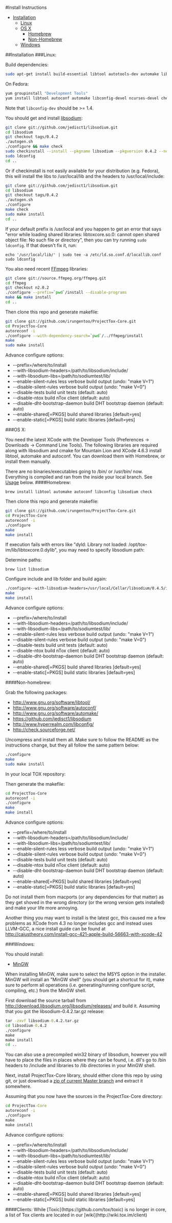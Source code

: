 #Install Instructions

- [Installation](#installation)
    - [Linux](#linux)
    - [OS X](#osx)
      - [Homebrew](#homebrew)
      - [Non-Homebrew](#non-homebrew)
    - [Windows](#windows)

<a name="installation" />
##Installation

<a name="linux" />
###Linux:

Build dependencies:

```bash
sudo apt-get install build-essential libtool autotools-dev automake libconfig-dev ncurses-dev checkinstall check git libswscale-dev libsdl-dev libopenal-dev libopus-dev libvpx-dev yasm
```

On Fedora:

```bash
yum groupinstall "Development Tools"
yum install libtool autoconf automake libconfig-devel ncurses-devel check check-devel
```

Note that `libconfig-dev` should be >= 1.4.

You should get and install [libsodium](https://github.com/jedisct1/libsodium):
```bash
git clone git://github.com/jedisct1/libsodium.git
cd libsodium
git checkout tags/0.4.2
./autogen.sh
./configure && make check
sudo checkinstall --install --pkgname libsodium --pkgversion 0.4.2 --nodoc
sudo ldconfig
cd ..
```


Or if checkinstall is not easily available for your distribution (e.g. Fedora), 
this will install the libs to /usr/local/lib and the headers to /usr/local/include:

```bash
git clone git://github.com/jedisct1/libsodium.git
cd libsodium
git checkout tags/0.4.2
./autogen.sh
./configure
make check
sudo make install
cd ..
```
If your default prefix is /usr/local and you happen to get an error that says "error while loading shared libraries: libtoxcore.so.0: cannot open shared object file: No such file or directory", then you can try running ```sudo ldconfig```. If that doesn't fix it, run:
```
echo '/usr/local/lib/' | sudo tee -a /etc/ld.so.conf.d/locallib.conf
sudo ldconfig
```

You also need recent [FFmpeg](http://git.videolan.org/?p=ffmpeg.git) libraries:
```bash
git clone git://source.ffmpeg.org/ffmpeg.git
cd ffmpeg
git checkout n2.0.2
./configure --prefix=`pwd`/install --disable-programs
make && make install
cd ..
```

Then clone this repo and generate makefile:
```bash
git clone git://github.com/irungentoo/ProjectTox-Core.git
cd ProjectTox-Core
autoreconf -i
./configure --with-dependency-search=`pwd`/../ffmpeg/install
make
sudo make install
```
Advance configure options:
  - --prefix=/where/to/install
  - --with-libsodium-headers=/path/to/libsodium/include/
  - --with-libsodium-libs=/path/to/sodiumtest/lib/
  - --enable-silent-rules less verbose build output (undo: "make V=1")
  - --disable-silent-rules verbose build output (undo: "make V=0")
  - --disable-tests build unit tests (default: auto)
  - --disable-ntox build nTox client (default: auto)
  - --disable-dht-bootstrap-daemon build DHT bootstrap daemon (default: auto)
  - --enable-shared[=PKGS]  build shared libraries [default=yes]
  - --enable-static[=PKGS]  build static libraries [default=yes]

<a name="osx" />
###OS X:

You need the latest XCode with the Developer Tools (Preferences -> Downloads -> Command Line Tools).
The following libraries are required along with libsodium and cmake for Mountain Lion and XCode 4.6.3 install libtool, automake and autoconf. You can download them with Homebrew, or install them manually.

There are no binaries/executables going to /bin/ or /usr/bin/ now. Everything is compiled and ran from the inside your local branch. See [Usage](#usage) below.
<a name="homebrew" />
####Homebrew:
```
brew install libtool automake autoconf libconfig libsodium check
```
Then clone this repo and generate makefile:
```bash
git clone git://github.com/irungentoo/ProjectTox-Core.git
cd ProjectTox-Core
autoreconf -i
./configure
make
make install
```

If execution fails with errors like "dyld: Library not loaded: /opt/tox-im/lib/libtoxcore.0.dylib", you may need to specify libsodium path:

Determine paths:
```
brew list libsodium
```

Configure include and lib folder and build again:
```bash
./configure--with-libsodium-headers=/usr/local/Cellar/libsodium/0.4.5/include/ --with-libsodium-libs=/usr/local/Cellar/libsodium/0.4.5/lib/
make
make install
```

Advance configure options:
  - --prefix=/where/to/install
  - --with-libsodium-headers=/path/to/libsodium/include/
  - --with-libsodium-libs=/path/to/sodiumtest/lib/
  - --enable-silent-rules less verbose build output (undo: "make V=1")
  - --disable-silent-rules verbose build output (undo: "make V=0")
  - --disable-tests build unit tests (default: auto)
  - --disable-ntox build nTox client (default: auto)
  - --disable-dht-bootstrap-daemon build DHT bootstrap daemon (default: auto)
  - --enable-shared[=PKGS]  build shared libraries [default=yes]
  - --enable-static[=PKGS]  build static libraries [default=yes]

<a name="non-homebrew" />
####Non-homebrew:

Grab the following packages:
  * http://www.gnu.org/software/libtool/
  * http://www.gnu.org/software/autoconf/ 
  * http://www.gnu.org/software/automake/
  * https://github.com/jedisct1/libsodium
  * http://www.hyperrealm.com/libconfig/
  * http://check.sourceforge.net/

Uncompress and install them all. Make sure to follow the README as the instructions change, but they all follow the same pattern below:

```bash
./configure
make
sudo make install
```

In your local TOX repository:

Then generate the makefile:
```bash
cd ProjectTox-Core
autoreconf -i
./configure
make
make install
```
Advance configure options:
  - --prefix=/where/to/install
  - --with-libsodium-headers=/path/to/libsodium/include/
  - --with-libsodium-libs=/path/to/sodiumtest/lib/
  - --enable-silent-rules less verbose build output (undo: "make V=1")
  - --disable-silent-rules verbose build output (undo: "make V=0")
  - --disable-tests build unit tests (default: auto)
  - --disable-ntox build nTox client (default: auto)
  - --disable-dht-bootstrap-daemon build DHT bootstrap daemon (default: auto)
  - --enable-shared[=PKGS]  build shared libraries [default=yes]
  - --enable-static[=PKGS]  build static libraries [default=yes]

Do not install them from macports (or any dependencies for that matter) as they get shoved in the wrong directory
(or the wrong version gets installed) and make your life more annoying.

Another thing you may want to install is the latest gcc, this caused me a few problems as XCode from 4.3
no longer includes gcc and instead uses LLVM-GCC, a nice install guide can be found at
http://caiustheory.com/install-gcc-421-apple-build-56663-with-xcode-42

<a name="windows" />
###Windows:

You should install:
  - [MinGW](http://sourceforge.net/projects/mingw/)

When installing MinGW, make sure to select the MSYS option in the installer.
MinGW will install an "MinGW shell" (you should get a shortcut for it), make sure to perform all operations (i.e. generating/running configure script, compiling, etc.) from the MinGW shell.

First download the source tarball from http://download.libsodium.org/libsodium/releases/ and build it.
Assuming that you got the libsodium-0.4.2.tar.gz release:
```cmd
tar -zxvf libsodium-0.4.2.tar.gz
cd libsodium-0.4.2
./configure
make
make install
cd ..
```

You can also use a precompiled win32 binary of libsodium, however you will have to place the files in places where they can be found, i.e. dll's go to /bin headers to /include and libraries to /lib directories in your MinGW shell.

Next, install ProjectTox-Core library, should either clone this repo by using git, or just download a [zip of current Master branch](https://github.com/irungentoo/ProjectTox-Core/archive/master.zip) and extract it somewhere.

Assuming that you now have the sources in the ProjectTox-Core directory:

```cmd
cd ProjectTox-Core
autoreconf -i
./configure
make
make install
```
Advance configure options:
  - --prefix=/where/to/install
  - --with-libsodium-headers=/path/to/libsodium/include/
  - --with-libsodium-libs=/path/to/sodiumtest/lib/
  - --enable-silent-rules less verbose build output (undo: "make V=1")
  - --disable-silent-rules verbose build output (undo: "make V=0")
  - --disable-tests build unit tests (default: auto)
  - --disable-ntox build nTox client (default: auto)
  - --disable-dht-bootstrap-daemon build DHT bootstrap daemon (default: auto)
  - --enable-shared[=PKGS]  build shared libraries [default=yes]
  - --enable-static[=PKGS]  build static libraries [default=yes]

<a name="Clients" />
####Clients:
While [Toxic](https://github.com/tox/toxic) is no longer in core, a list of Tox clients are located in our [wiki](http://wiki.tox.im/client)

